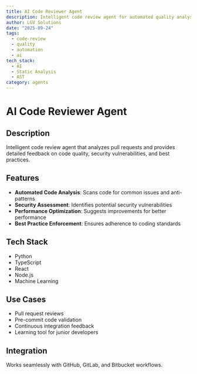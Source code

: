 ```yaml
---
title: AI Code Reviewer Agent
description: Intelligent code review agent for automated quality analysis and suggestions
author: LGV Solutions
date: "2025-09-24"
tags:
  - code-review
  - quality
  - automation
  - ai
tech_stack:
  - AI
  - Static Analysis
  - AST
category: agents
---
```


# AI Code Reviewer Agent

## Description
Intelligent code review agent that analyzes pull requests and provides detailed feedback on code quality, security vulnerabilities, and best practices.

## Features
- **Automated Code Analysis**: Scans code for common issues and anti-patterns
- **Security Assessment**: Identifies potential security vulnerabilities
- **Performance Optimization**: Suggests improvements for better performance
- **Best Practice Enforcement**: Ensures adherence to coding standards

## Tech Stack
- Python
- TypeScript
- React
- Node.js
- Machine Learning

## Use Cases
- Pull request reviews
- Pre-commit code validation
- Continuous integration feedback
- Learning tool for junior developers

## Integration
Works seamlessly with GitHub, GitLab, and Bitbucket workflows.